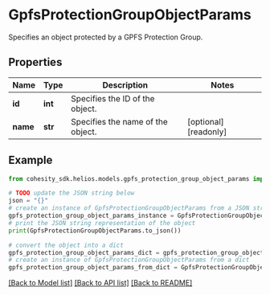 # GpfsProtectionGroupObjectParams

Specifies an object protected by a GPFS Protection Group.

## Properties

Name | Type | Description | Notes
------------ | ------------- | ------------- | -------------
**id** | **int** | Specifies the ID of the object. | 
**name** | **str** | Specifies the name of the object. | [optional] [readonly] 

## Example

```python
from cohesity_sdk.helios.models.gpfs_protection_group_object_params import GpfsProtectionGroupObjectParams

# TODO update the JSON string below
json = "{}"
# create an instance of GpfsProtectionGroupObjectParams from a JSON string
gpfs_protection_group_object_params_instance = GpfsProtectionGroupObjectParams.from_json(json)
# print the JSON string representation of the object
print(GpfsProtectionGroupObjectParams.to_json())

# convert the object into a dict
gpfs_protection_group_object_params_dict = gpfs_protection_group_object_params_instance.to_dict()
# create an instance of GpfsProtectionGroupObjectParams from a dict
gpfs_protection_group_object_params_from_dict = GpfsProtectionGroupObjectParams.from_dict(gpfs_protection_group_object_params_dict)
```
[[Back to Model list]](../README.md#documentation-for-models) [[Back to API list]](../README.md#documentation-for-api-endpoints) [[Back to README]](../README.md)


